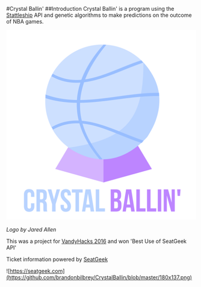 #Crystal Ballin'
##Introduction
Crystal Ballin' is a program using the [Stattleship](https://www.stattleship.com/) API and genetic algorithms to make predictions on the outcome of NBA games.

![Crystal Ballin'](https://github.com/brandonbilbrey/CrystalBallin/blob/master/crystalballin.png)

*Logo by Jared Allen*

This was a project for [VandyHacks 2016](http://www.vandyhacks.org) and won 'Best Use of SeatGeek API'

Ticket information powered by [SeatGeek](https://seatgeek.com)

![https://seatgeek.com](https://github.com/brandonbilbrey/CrystalBallin/blob/master/180x137.png)
